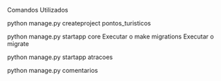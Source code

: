 
Comandos Utilizados

python manage.py createproject pontos_turisticos 

python manage.py startapp core
Executar o make migrations
Executar o migrate

python manage.py startapp atracoes

python manage.py comentarios

